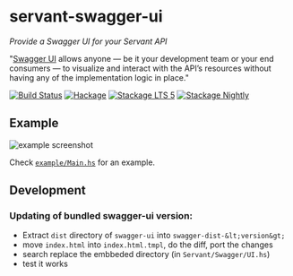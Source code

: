 # servant-swagger-ui

*Provide a Swagger UI for your Servant API*

"[Swagger UI](http://swagger.io/swagger-ui/) allows anyone — be it your development team or your end consumers — to visualize and interact with the API’s resources without having any of the implementation logic in place."

[![Build Status](https://travis-ci.org/phadej/servant-swagger-ui.svg?branch=master)](https://travis-ci.org/phadej/servant-swagger-ui)
[![Hackage](https://img.shields.io/hackage/v/servant-swagger-ui.svg)](http://hackage.haskell.org/package/servant-swagger-ui)
[![Stackage LTS 5](http://stackage.org/package/servant-swagger-ui/badge/lts-5)](http://stackage.org/lts-5/package/servant-swagger-ui)
[![Stackage Nightly](http://stackage.org/package/servant-swagger-ui/badge/nightly)](http://stackage.org/nightly/package/servant-swagger-ui)

## Example

![example screenshot](https://raw.githubusercontent.com/phadej/servant-swagger-ui/master/screenshot.png)

Check [`example/Main.hs`](https://github.com/phadej/servant-swagger-ui/blob/master/example/Main.hs) for an example.

## Development

### Updating of bundled swagger-ui version:

- Extract `dist` directory of `swagger-ui` into `swagger-dist-&lt;version&gt;`
- move `index.html` into `index.html.tmpl`, do the diff, port the changes
- search replace the embbeded directory (in `Servant/Swagger/UI.hs`)
- test it works
